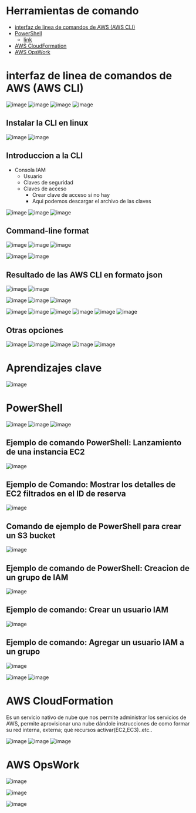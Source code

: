 # Herramientas de comando
- [interfaz de linea de comandos de AWS (AWS CLI)]()
- [PowerShell](https://github.com/smars1/Re-Start/blob/main/JumpStart_AWS/AWS_CLI.md#powershell)
  - [link](https://awsrestart.vitalsource.com/reader/books/JWADMINDEVTOOLS35ES/pageid/1) 
- [AWS CloudFormation](https://github.com/smars1/Re-Start/blob/main/JumpStart_AWS/AWS_CLI.md#aws-cloudformation) 
- [AWS OpsWork](https://github.com/smars1/Re-Start/blob/main/JumpStart_AWS/AWS_CLI.md#aws-opswork)

# interfaz de linea de comandos de AWS (AWS CLI)

![image](https://user-images.githubusercontent.com/42829215/171681227-9e24bf30-4b36-40f3-87b0-2cccd08b4871.png)
![image](https://user-images.githubusercontent.com/42829215/171681287-f5d60855-bf6f-4580-a4f3-964af7639f31.png)
![image](https://user-images.githubusercontent.com/42829215/171681380-8dce4d6d-53c2-4f0c-87f1-ed869696a7aa.png)
![image](https://user-images.githubusercontent.com/42829215/171681397-429add08-7dea-4a34-97f1-878ccff1d6a1.png)

## Instalar la CLI en linux 

![image](https://user-images.githubusercontent.com/42829215/171681575-de2297a1-2de7-4ecb-9362-8a02cde6be9e.png)
![image](https://user-images.githubusercontent.com/42829215/171681664-a8752453-cdff-4158-b44b-cb81036daad1.png)

## Introduccion a la CLI 

- Consola IAM
  - Usuario
  - Claves de seguridad 
  - Claves de acceso 
    - Crear clave de acceso si no hay
    - Aqui podemos descargar el archivo de las claves 

![image](https://user-images.githubusercontent.com/42829215/171682229-15bbe79d-6f11-468a-bc50-854d43094d49.png)
![image](https://user-images.githubusercontent.com/42829215/171682246-3bad2b75-9a98-457d-a37d-ed68927c1eb0.png)
![image](https://user-images.githubusercontent.com/42829215/171682423-217322ae-aa94-4d64-ac9a-5e20f0bb5956.png)

## Command-line format

![image](https://user-images.githubusercontent.com/42829215/171691203-d68120b1-d6c8-4dc9-8286-07ec6f333fe7.png)
![image](https://user-images.githubusercontent.com/42829215/171691238-27134c2f-1064-4b24-8904-1ab1a380c06e.png)
![image](https://user-images.githubusercontent.com/42829215/171691397-9a041d91-2d1c-451a-b260-da05e5108c63.png)

![image](https://user-images.githubusercontent.com/42829215/171691636-5d9ecf1c-8220-46bb-9531-cceab6655e28.png)
![image](https://user-images.githubusercontent.com/42829215/171691697-53257c59-db56-4a5e-9058-18c9ce289fae.png)

## Resultado de las AWS CLI en formato json 

![image](https://user-images.githubusercontent.com/42829215/171692055-376c514b-423e-4094-a38f-8a5950c9df12.png)
![image](https://user-images.githubusercontent.com/42829215/171692091-7881b4c6-5d5f-45cc-b526-ff899fc3cef8.png)

![image](https://user-images.githubusercontent.com/42829215/171692695-8523f50d-fe65-4a31-8af2-d7fe01b2e6d8.png)
![image](https://user-images.githubusercontent.com/42829215/171692737-98a702ae-d3ba-4934-a3c5-a070d5d29950.png)
![image](https://user-images.githubusercontent.com/42829215/171692868-df3c72a6-5379-46e5-8a6f-344ede8c5b43.png)

![image](https://user-images.githubusercontent.com/42829215/171693246-191a360b-25ae-4406-b9b8-3169c6748d3f.png)
![image](https://user-images.githubusercontent.com/42829215/171693284-8e50f2e8-609b-4fa4-9566-d84849c22ca3.png)
![image](https://user-images.githubusercontent.com/42829215/171696601-7a8ebc15-217b-47b5-82aa-6f1816e17535.png)
![image](https://user-images.githubusercontent.com/42829215/171696619-20641e33-0643-4b4c-9cf7-b45724c9fe37.png)
![image](https://user-images.githubusercontent.com/42829215/171696797-cb31e5b2-6773-4e21-a95b-0d4f8dc8eb6c.png)
![image](https://user-images.githubusercontent.com/42829215/171696832-30a55040-3d07-4abe-8a42-c200045a71d1.png)

## Otras opciones
![image](https://user-images.githubusercontent.com/42829215/171696960-04b20f20-6453-41a7-97a2-8c6b05bfa217.png)
![image](https://user-images.githubusercontent.com/42829215/171696986-00fc882d-1303-49a2-923b-973001d990cc.png)
![image](https://user-images.githubusercontent.com/42829215/171697149-78fd05b6-8670-4842-955b-b5bc4318176f.png)
![image](https://user-images.githubusercontent.com/42829215/171697166-455be157-a447-4056-9ee1-70be4516a4a8.png)
![image](https://user-images.githubusercontent.com/42829215/171697288-10a113e6-2863-4be1-b55c-97c08c97715b.png)



# Aprendizajes clave
![image](https://user-images.githubusercontent.com/42829215/171697305-0f7ff6ed-8eff-4d3b-bb3b-f9ca0471713b.png)

# PowerShell
![image](https://user-images.githubusercontent.com/42829215/171915503-d6714e9b-fbc9-4f95-99d9-130c19db4bb8.png)
![image](https://user-images.githubusercontent.com/42829215/171915665-162a4247-b612-4331-8e04-b8fa26a0609d.png)
![image](https://user-images.githubusercontent.com/42829215/171915878-f8b799be-6cc9-4b4d-875d-8113018fa5ab.png)

## Ejemplo de comando PowerShell: Lanzamiento de una instancia EC2

![image](https://user-images.githubusercontent.com/42829215/171916070-231c152e-1769-4928-9005-2dd467bb2d0e.png)

## Ejemplo de Comando: Mostrar los detalles de EC2 filtrados en el ID  de reserva
![image](https://user-images.githubusercontent.com/42829215/171916263-03c24d2a-ef1b-48ec-b34f-55f5b55db5ac.png)

## Comando de ejemplo de PowerShell para crear un S3 bucket 

![image](https://user-images.githubusercontent.com/42829215/171916531-6179a857-f734-436e-82a5-e8319f23f8d0.png)

## Ejemplo de comando de PowerShell: Creacion de un grupo de IAM

![image](https://user-images.githubusercontent.com/42829215/171917582-b62b9035-430a-4f0d-9f52-e10edb28a3d0.png)

## Ejemplo de comando: Crear un usuario IAM

![image](https://user-images.githubusercontent.com/42829215/171917740-1eacc29e-a6c4-464c-a6e9-91b25f18bf33.png)

## Ejemplo de comando: Agregar un usuario IAM a un grupo

![image](https://user-images.githubusercontent.com/42829215/171917897-16c2b5ec-033b-41f7-b1b2-24ae30aeff23.png)

![image](https://user-images.githubusercontent.com/42829215/171918063-aa9ed8d5-177a-4a9f-9845-53365d1eb03d.png)
![image](https://user-images.githubusercontent.com/42829215/171918084-0d28317a-89da-435e-87ab-6545274dbd33.png)

# AWS CloudFormation 

Es un servicio nativo de nube que nos permite administrar los servicios de AWS, permite aprovisionar una nube dándole instrucciones  de como formar su red interna, externa; qué recursos activar(EC2,EC3)..etc..
 

![image](https://user-images.githubusercontent.com/42829215/171918549-e9aec1ba-54c6-431f-8710-059954fa0ee5.png)
![image](https://user-images.githubusercontent.com/42829215/171918619-a2d9bd0d-9c35-4df1-b7ca-e88acc22946b.png)
![image](https://user-images.githubusercontent.com/42829215/171919258-6f92ee55-848d-4257-8140-bb8a2a18aab8.png)

# AWS OpsWork

![image](https://user-images.githubusercontent.com/42829215/171921533-c1740805-c274-47a7-88ba-99d11e653322.png)

![image](https://user-images.githubusercontent.com/42829215/171921584-9e9b3588-87c1-4446-91d9-6d2d381e3f11.png)

![image](https://user-images.githubusercontent.com/42829215/171921650-ce50a50a-21c6-44ce-be91-eddcd2985d9b.png)
